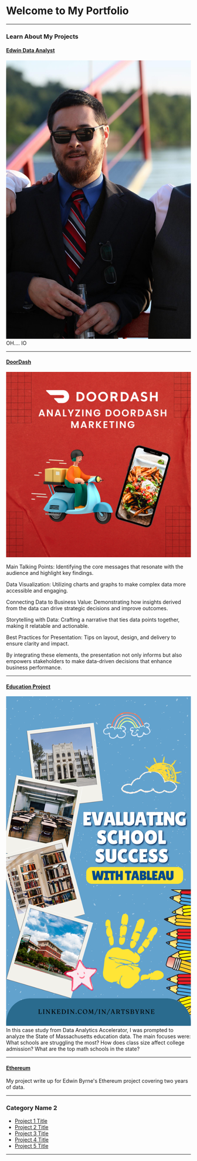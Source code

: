 # Welcome to My Portfolio

---

### Learn About My Projects

#### [Edwin Data Analyst](https://analystedwin.carrd.co/)
<img src="images/KJ34FiE.JPG?raw=true"/>
OH....
IO

---
#### [DoorDash](https://www.linkedin.com/pulse/whats-dinner-how-do-doordash-sales-demographics-look-edwin-byrne-ye4ic/?trackingId=4u8paoowSq6XqIdQFDrRxQ%3D%3D)
<img src="images/Red Simple 3D Food Delivery Order Instagram Post (1).png?raw=true">

Main Talking Points: Identifying the core messages that resonate with the audience and highlight key findings.

Data Visualization: Utilizing charts and graphs to make complex data more accessible and engaging.

Connecting Data to Business Value: Demonstrating how insights derived from the data can drive strategic decisions and improve outcomes.

Storytelling with Data: Crafting a narrative that ties data points together, making it relatable and actionable.

Best Practices for Presentation: Tips on layout, design, and delivery to ensure clarity and impact.

By integrating these elements, the presentation not only informs but also empowers stakeholders to make data-driven decisions that enhance business performance.


---
#### [Education Project](https://www.linkedin.com/posts/artsbyrne_analyzing-education-data-dashboard-activity-7248824857579134976-PLPO?utm_source=share&utm_medium=member_desktop)
<img src="images/Blue Yellow scribbles Back To School Instagram Story.png?raw=true"/>
In this case study from Data Analytics Accelerator, I was prompted to analyze the State of Massachusetts education data. The main focuses were:
What schools are struggling the most?
How does class size affect college admission?
What are the top math schools in the state? 

---

#### [Ethereum](https://github.com/users/analystedwin/projects/2)
My project write up for Edwin Byrne's Ethereum project covering two years of data. 

---

### Category Name 2

- [Project 1 Title](http://example.com/)
- [Project 2 Title](http://example.com/)
- [Project 3 Title](http://example.com/)
- [Project 4 Title](http://example.com/)
- [Project 5 Title](http://example.com/)

---




